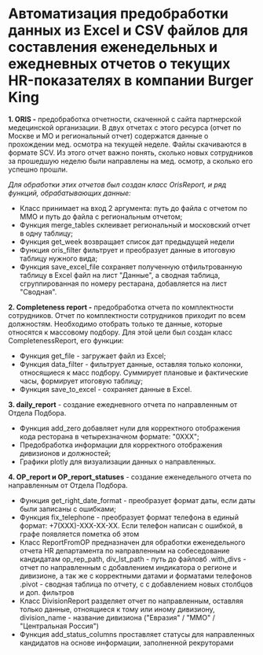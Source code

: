 # **Автоматизация предобработки данных из Excel и CSV файлов для составления еженедельных и ежедневных отчетов о текущих HR-показателях в компании Burger King**

**1. ORIS -**  предобработка отчетности, скаченной с сайта партнерской медецинской организации. 
В двух отчетах с этого ресурса (отчет по Москве и МО и региональный отчет) содержатся данные о прохождении мед. осмотра на текущей неделе. Файлы скачиваются в формате SCV. Из этого отчет важно понять, сколько новых сотрудников за прошедшую неделю были направлены на мед. осмотр, а сколько его успешно прошли.

*Для обработки этих отчетов был создан класс OrisReport, и ряд функций, обрабатывающих данные:*
- Класс принимает на вход 2 аргумента: путь до файла с отчетом по ММО и путь до файла с региональным отчетом;
- Функция merge_tables склеивает региональный и московский отчет в одну таблицу;
- Функция get_week возвращает список дат предыдущей недели
- Функция oris_filter фильтрует и преобразует данные в итоговую таблицу нужного вида;
- Функция save_excel_file сохраняет полученную отфильтрованную таблицу в Excel файл на лист "Данные", а сводная таблица, сгруппированная по номеру рестарана, добавляется на лист "Сводная".

**2. Completeness report -** предобработка отчета по комплектности сотрудников.
Отчет по комплектности сотрудников приходит по всем должностям. Необходимо отобрать только те данные, которые относятся к массовому подбору. Для этой цели был создан класс CompletenessReport, его функции:
        
- Функция get_file - загружает файл из Excel;
- Функция data_filter - фильтрует данные, оставляя только колонки, относящиеся к масс подбору. Суммирует плановые и фактические часы, формирует итоговую таблицу;
- Функция save_to_excel - сохраняет данные в Excel.


**3. daily_report** - создание ежедневного отчета по направленным от Отдела Подбора.
- Функция add_zero добавляет нули для корректного отображения кода ресторана в четырехзначном формате: "0ХХХ";
- Предобработка информации для корректного отображения дивизионов и должностей;
- Графики plotly для визуализации данных о направленных.

**4. OP_report и OP_report_statuses** - создание еженедельного отчета по направленным от Отдела Подбора.
- Функция get_right_date_format - преобразует формат даты, если даты были записаны с ошибками;
- Функция fix_telephone - преобразует формат телефона в единый формат: +7(ХХХ)-ХХХ-ХХ-ХХ. Если телефон написан с ошибкой, в графе появляется пометка об этом
- Класс ReportFromOP предназначен для обработки еженедельного отчета HR департамента по направленным на собеседование кандидатам op_rep_path, div_lst_path - путь до файловб .with_divs - отчет по направленным с добавлением индикатора о регионе и дивизионе, а так же с корректными датами и форматами телефонов .pivot - сводная таблица по отчету, с с добавлением новых столбцов и доп. фильтров
- Класс DivisionReport разделяет отчет по направленным, оставляя только данные, отноящиеся к тому или иному дивизиону, division_name - название дивизиона ("Евразия" / "ММО" / "Центральная Россия")
- Функция add_status_columns проставляет статусы для направленных кандидатов на основе информации, заполненной рекруторами
